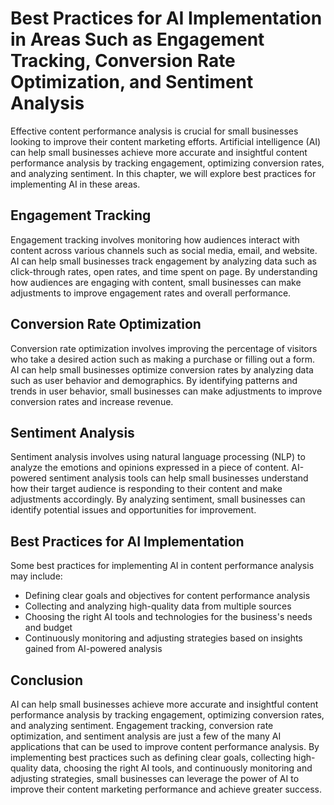 Best Practices for AI Implementation in Areas Such as Engagement Tracking, Conversion Rate Optimization, and Sentiment Analysis
==============================================================================================================================================================================================

Effective content performance analysis is crucial for small businesses looking to improve their content marketing efforts. Artificial intelligence (AI) can help small businesses achieve more accurate and insightful content performance analysis by tracking engagement, optimizing conversion rates, and analyzing sentiment. In this chapter, we will explore best practices for implementing AI in these areas.

Engagement Tracking
-------------------

Engagement tracking involves monitoring how audiences interact with content across various channels such as social media, email, and website. AI can help small businesses track engagement by analyzing data such as click-through rates, open rates, and time spent on page. By understanding how audiences are engaging with content, small businesses can make adjustments to improve engagement rates and overall performance.

Conversion Rate Optimization
----------------------------

Conversion rate optimization involves improving the percentage of visitors who take a desired action such as making a purchase or filling out a form. AI can help small businesses optimize conversion rates by analyzing data such as user behavior and demographics. By identifying patterns and trends in user behavior, small businesses can make adjustments to improve conversion rates and increase revenue.

Sentiment Analysis
------------------

Sentiment analysis involves using natural language processing (NLP) to analyze the emotions and opinions expressed in a piece of content. AI-powered sentiment analysis tools can help small businesses understand how their target audience is responding to their content and make adjustments accordingly. By analyzing sentiment, small businesses can identify potential issues and opportunities for improvement.

Best Practices for AI Implementation
------------------------------------

Some best practices for implementing AI in content performance analysis may include:

* Defining clear goals and objectives for content performance analysis
* Collecting and analyzing high-quality data from multiple sources
* Choosing the right AI tools and technologies for the business's needs and budget
* Continuously monitoring and adjusting strategies based on insights gained from AI-powered analysis

Conclusion
----------

AI can help small businesses achieve more accurate and insightful content performance analysis by tracking engagement, optimizing conversion rates, and analyzing sentiment. Engagement tracking, conversion rate optimization, and sentiment analysis are just a few of the many AI applications that can be used to improve content performance analysis. By implementing best practices such as defining clear goals, collecting high-quality data, choosing the right AI tools, and continuously monitoring and adjusting strategies, small businesses can leverage the power of AI to improve their content marketing performance and achieve greater success.
